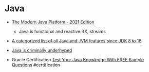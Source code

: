 Java
====

* [The Modern Java Platform - 2021 Edition](https://jamesward.com/2021/03/16/the-modern-java-platform-2021-edition/)
    * Java is functional and reactive RX, streams
* [A categorized list of all Java and JVM features since JDK 8 to 16](https://advancedweb.hu/a-categorized-list-of-all-java-and-jvm-features-since-jdk-8-to-16/)
* [Java is criminally underhyped](https://jackson.sh/posts/2021-04-java-underrated/)

* Oracle Certification [Test Your Java Knowledge With FREE Sample Questions](https://blogs.oracle.com/oracleuniversity/post/test-your-java-knowledge-with-free-sample-questions) #certification

